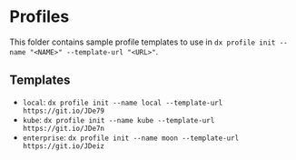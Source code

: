 # Profiles

This folder contains sample profile templates to use in `dx profile init --name "<NAME>" --template-url "<URL>"`.

## Templates

* `local`: `dx profile init --name local --template-url https://git.io/JDe79`
* `kube`: `dx profile init --name kube --template-url https://git.io/JDe7n`
* `enterprise`: `dx profile init --name moon --template-url https://git.io/JDeiz`
